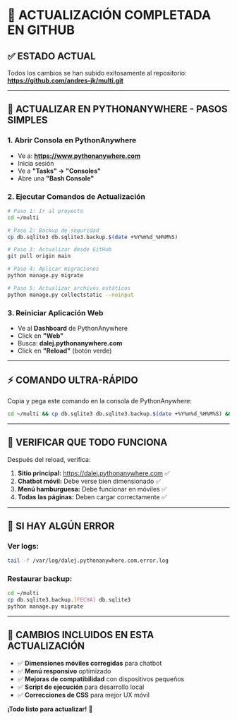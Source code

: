 # 🚀 ACTUALIZACIÓN COMPLETADA EN GITHUB

## ✅ **ESTADO ACTUAL**
Todos los cambios se han subido exitosamente al repositorio:
**https://github.com/andres-jk/multi.git**

---

## 🔧 **ACTUALIZAR EN PYTHONANYWHERE - PASOS SIMPLES**

### **1. Abrir Consola en PythonAnywhere**
- Ve a: **https://www.pythonanywhere.com**
- Inicia sesión
- Ve a **"Tasks" → "Consoles"** 
- Abre una **"Bash Console"**

### **2. Ejecutar Comandos de Actualización**
```bash
# Paso 1: Ir al proyecto
cd ~/multi

# Paso 2: Backup de seguridad
cp db.sqlite3 db.sqlite3.backup.$(date +%Y%m%d_%H%M%S)

# Paso 3: Actualizar desde GitHub
git pull origin main

# Paso 4: Aplicar migraciones
python manage.py migrate

# Paso 5: Actualizar archivos estáticos
python manage.py collectstatic --noinput
```

### **3. Reiniciar Aplicación Web**
- Ve al **Dashboard** de PythonAnywhere
- Click en **"Web"**
- Busca: **dalej.pythonanywhere.com**
- Click en **"Reload"** (botón verde)

---

## ⚡ **COMANDO ULTRA-RÁPIDO**

Copia y pega este comando en la consola de PythonAnywhere:

```bash
cd ~/multi && cp db.sqlite3 db.sqlite3.backup.$(date +%Y%m%d_%H%M%S) && git pull origin main && python manage.py migrate && python manage.py collectstatic --noinput && echo "✅ ACTUALIZACIÓN COMPLETADA - Ve a Web > Reload"
```

---

## 🎯 **VERIFICAR QUE TODO FUNCIONA**

Después del reload, verifica:

1. **Sitio principal:** https://dalej.pythonanywhere.com ✅
2. **Chatbot móvil:** Debe verse bien dimensionado ✅
3. **Menú hamburguesa:** Debe funcionar en móviles ✅
4. **Todas las páginas:** Deben cargar correctamente ✅

---

## 🚨 **SI HAY ALGÚN ERROR**

### Ver logs:
```bash
tail -f /var/log/dalej.pythonanywhere.com.error.log
```

### Restaurar backup:
```bash
cd ~/multi
cp db.sqlite3.backup.[FECHA] db.sqlite3
python manage.py migrate
```

---

## 📱 **CAMBIOS INCLUIDOS EN ESTA ACTUALIZACIÓN**

- ✅ **Dimensiones móviles corregidas** para chatbot
- ✅ **Menú responsivo** optimizado
- ✅ **Mejoras de compatibilidad** con dispositivos pequeños
- ✅ **Script de ejecución** para desarrollo local
- ✅ **Correcciones de CSS** para mejor UX móvil

**¡Todo listo para actualizar!** 🚀
